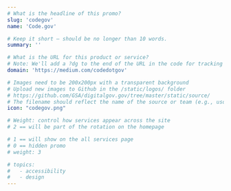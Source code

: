 ```yaml
---
# What is the headline of this promo?
slug: 'codegov'
name: 'Code.gov'

# Keep it short — should be no longer than 10 words.
summary: ''

# What is the URL for this product or service?
# Note: We'll add a ?dg to the end of the URL in the code for tracking purposes
domain: 'https://medium.com/codedotgov'

# Images need to be 200x200px with a transparent background
# Upload new images to Github in the /static/logos/ folder
# https://github.com/GSA/digitalgov.gov/tree/master/static/source/
# The filename should reflect the name of the source or team (e.g., usds-logo.png)
icon: "codegov.png"

# Weight: control how services appear across the site
# 2 == will be part of the rotation on the homepage

# 1 == will show on the all services page
# 0 == hidden promo
# weight: 3

# topics:
#   - accessibility
#   - design
---
```

